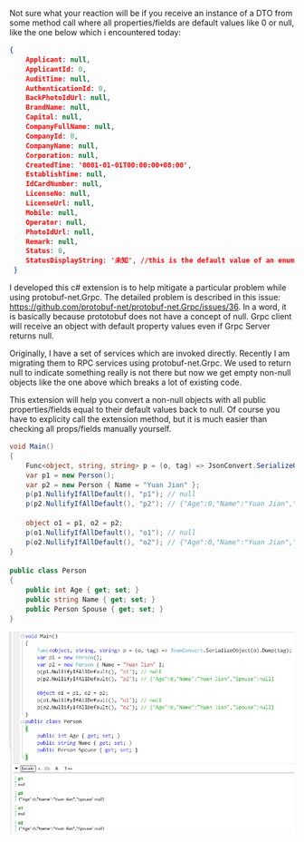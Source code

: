 Not sure what your reaction will be if you receive an instance of a DTO from some method call where all properties/fields are default values like 0 or null, like the one below which i encountered today:

```json
{
    Applicant: null,
    ApplicantId: 0,
    AuditTime: null,
    AuthenticationId: 0,
    BackPhotoIdUrl: null,
    BrandName: null,
    Capital: null,
    CompanyFullName: null,
    CompanyId: 0,
    CompanyName: null,
    Corporation: null,
    CreatedTime: '0001-01-01T00:00:00+08:00',
    EstablishTime: null,
    IdCardNumber: null,
    LicenseNo: null,
    LicenseUrl: null,
    Mobile: null,
    Operator: null,
    PhotoIdUrl: null,
    Remark: null,
    Status: 0,
    StatusDisplayString: '未知', //this is the default value of an enum
 }
```

I developed this c# extension is to help mitigate a particular problem while using protobuf-net.Grpc. The detailed problem is described in this issue:	https://github.com/protobuf-net/protobuf-net.Grpc/issues/36. In a word, it is basically because prototobuf does not have a concept of null. Grpc client will receive an object with default property values even if Grpc Server returns null.

Originally, I have a set of services which are invoked directly. Recently I am migrating them to RPC services using protobuf-net.Grpc. We used to return null to indicate something really is not there but now we get empty non-null objects like the one above which breaks a lot of existing code.

This extension will help you convert a non-null objects with all public properties/fields equal to their default values back to null. Of course you have to explicity call the extension method, but it is much easier than checking all props/fields manually yourself.

```csharp
void Main()
{
	Func<object, string, string> p = (o, tag) => JsonConvert.SerializeObject(o).Dump(tag);
	var p1 = new Person();
	var p2 = new Person { Name = "Yuan Jian" };
	p(p1.NullifyIfAllDefault(), "p1"); // null
	p(p2.NullifyIfAllDefault(), "p2"); // {"Age":0,"Name":"Yuan Jian","Spouse":null}

	object o1 = p1, o2 = p2;
	p(o1.NullifyIfAllDefault(), "o1"); // null
	p(o2.NullifyIfAllDefault(), "o2"); // {"Age":0,"Name":"Yuan Jian","Spouse":null}
}

public class Person
{
	public int Age { get; set; }
	public string Name { get; set; }
	public Person Spouse { get; set; }
}
```

![demo](demo.png?raw=true "demo")